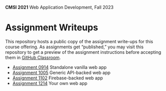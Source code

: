 **CMSI 2021** Web Application Development, Fall 2023

# Assignment Writeups
This repository hosts a public copy of the assignment write-ups for this course offering. As assignments get 
“published,” you may visit this repository to get a preview of the assignment instructions before accepting them 
in [GitHub Classroom](https://classroom.github.com/classrooms/143348672-lmu-cmsi-2021-fall-2023).

- [Assignment 0914](./standalone.md) Standalone vanilla web app
- [Assignment 1005](./generic-api-backed.md) Generic API-backed web app
- [Assignment 1102](./firebase-backed.md) Firebase-backed web app
- [Assignment 1214](./your-own.md) Your own web app

